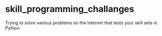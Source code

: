 # skill_programming_challanges
Trying to solve various problems on the Internet that tests your skill sets in Python

